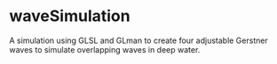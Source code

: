 # waveSimulation
A simulation using GLSL and GLman to create four adjustable Gerstner waves to simulate overlapping waves in deep water.
